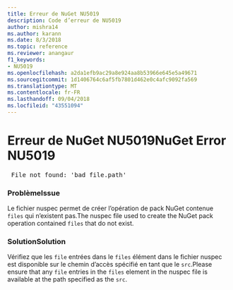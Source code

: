 ```yaml
---
title: Erreur de NuGet NU5019
description: Code d’erreur de NU5019
author: mishra14
ms.author: karann
ms.date: 8/3/2018
ms.topic: reference
ms.reviewer: anangaur
f1_keywords:
- NU5019
ms.openlocfilehash: a2da1efb9ac29a8e924aa8b53966e645e5a49671
ms.sourcegitcommit: 1d1406764c6af5fb7801d462e0c4afc9092fa569
ms.translationtype: MT
ms.contentlocale: fr-FR
ms.lasthandoff: 09/04/2018
ms.locfileid: "43551094"
---
```

# <a name="nuget-error-nu5019"></a><span data-ttu-id="2bfbb-103">Erreur de NuGet NU5019</span><span class="sxs-lookup"><span data-stu-id="2bfbb-103">NuGet Error NU5019</span></span>
<pre> File not found: 'bad_file.path'</pre>

### <a name="issue"></a><span data-ttu-id="2bfbb-104">Problème</span><span class="sxs-lookup"><span data-stu-id="2bfbb-104">Issue</span></span>

<span data-ttu-id="2bfbb-105">Le fichier nuspec permet de créer l’opération de pack NuGet contenue `files` qui n’existent pas.</span><span class="sxs-lookup"><span data-stu-id="2bfbb-105">The nuspec file used to create the NuGet pack operation contained `files` that do not exist.</span></span>


### <a name="solution"></a><span data-ttu-id="2bfbb-106">Solution</span><span class="sxs-lookup"><span data-stu-id="2bfbb-106">Solution</span></span>

<span data-ttu-id="2bfbb-107">Vérifiez que les `file` entrées dans le `files` élément dans le fichier nuspec est disponible sur le chemin d’accès spécifié en tant que le `src`.</span><span class="sxs-lookup"><span data-stu-id="2bfbb-107">Please ensure that any `file` entries in the `files` element in the nuspec file is available at the path specified as the `src`.</span></span>

